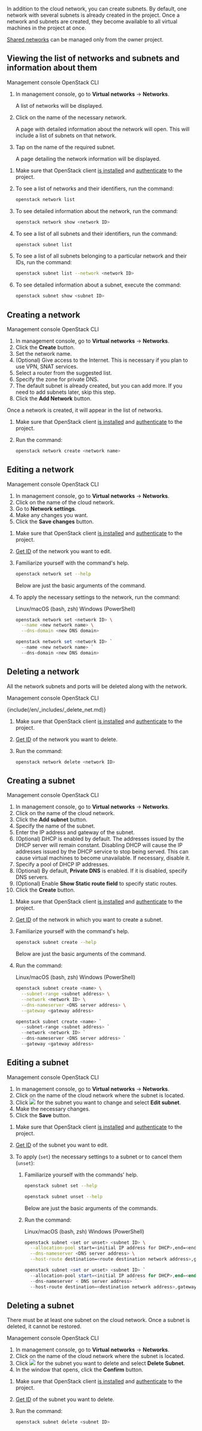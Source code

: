 In addition to the cloud network, you can create subnets. By default, one network with several subnets is already created in the project. Once a network and subnets are created, they become available to all virtual machines in the project at once.

<warn>

[Shared networks](../../concepts/net-types#shared_net) can be managed only from the owner project.

</warn>

## Viewing the list of networks and subnets and information about them

<tabs>
<tablist>
<tab>Management console</tab>
<tab>OpenStack CLI</tab>
</tablist>
<tabpanel>

1. In management console, go to **Virtual networks** → **Networks**.

   A list of networks will be displayed.

1. Click on the name of the necessary network.

   A page with detailed information about the network will open. This will include a list of subnets on that network.

1. Tap on the name of the required subnet.

   A page detailing the network information will be displayed.

</tabpanel>
<tabpanel>

1. Make sure that OpenStack client [is installed](/en/tools-for-using-services/cli/openstack-cli#1_install_the_openstack_client) and [authenticate](/en/tools-for-using-services/cli/openstack-cli#3_complete_authentication) to the project.

1. To see a list of networks and their identifiers, run the command:

   ```bash
   openstack network list
   ```

1. To see detailed information about the network, run the command:

   ```bash
   openstack network show <network ID>
   ```

1. To see a list of all subnets and their identifiers, run the command:

   ```bash
   openstack subnet list
   ```

1. To see a list of all subnets belonging to a particular network and their IDs, run the command:

   ```bash
   openstack subnet list --network <network ID>
   ```

1. To see detailed information about a subnet, execute the command:

   ```bash
   openstack subnet show <subnet ID>
   ```

</tabpanel>
</tabs>

## Creating a network

<tabs>
<tablist>
<tab>Management console</tab>
<tab>OpenStack CLI</tab>
</tablist>
<tabpanel>

1. In management console, go to **Virtual networks** → **Networks**.
2. Click the **Create** button.
3. Set the network name.
4. (Optional) Give access to the Internet. This is necessary if you plan to use VPN, SNAT services.
5. Select a router from the suggested list.
6. Specify the zone for private DNS.
7. The default subnet is already created, but you can add more. If you need to add subnets later, skip this step.
8. Click the **Add Network** button.

Once a network is created, it will appear in the list of networks.

</tabpanel>
<tabpanel>

1. Make sure that OpenStack client [is installed](/en/tools-for-using-services/cli/openstack-cli#1_install_the_openstack_client) and [authenticate](/en/tools-for-using-services/cli/openstack-cli#3_complete_authentication) to the project.

1. Run the command:

   ```bash
   openstack network create <network name>
   ```

</tabpanel>
</tabs>

## Editing a network

<tabs>
<tablist>
<tab>Management console</tab>
<tab>OpenStack CLI</tab>
</tablist>
<tabpanel>

1. In management console, go to **Virtual networks** → **Networks**.
2. Click on the name of the cloud network.
3. Go to **Network settings**.
4. Make any changes you want.
5. Click the **Save changes** button.

</tabpanel>
<tabpanel>

1. Make sure that OpenStack client [is installed](/en/tools-for-using-services/cli/openstack-cli#1_install_the_openstack_client) and [authenticate](/en/tools-for-using-services/cli/openstack-cli#3_complete_authentication) to the project.

1. [Get ID](#viewing_the_list_of_networks_and_subnets_and_information_about_them) of the network you want to edit.

1. Familiarize yourself with the command's help.

   ```bash
   openstack network set --help
   ```

   Below are just the basic arguments of the command.

1. To apply the necessary settings to the network, run the command:

   <tabs>
   <tablist>
   <tab>Linux/macOS (bash, zsh)</tab>
   <tab>Windows (PowerShell)</tab>
   </tablist>
   <tabpanel>

   ```bash
   openstack network set <network ID> \
     --name <new network name> \
     --dns-domain <new DNS domain>
   ```

   </tabpanel>
   <tabpanel>

   ```powershell
   openstack network set <network ID> `
     --name <new network name> `
     --dns-domain <new DNS domain>
   ```

   </tabpanel>
   </tabs>

</tabpanel>
</tabs>

## Deleting a network

<warn>

All the network subnets and ports will be deleted along with the network.

</warn>

<tabs>
<tablist>
<tab>Management console</tab>
<tab>OpenStack CLI</tab>
</tablist>
<tabpanel>

{include(/en/_includes/_delete_net.md)}

</tabpanel>
<tabpanel>

1. Make sure that OpenStack client [is installed](/en/tools-for-using-services/cli/openstack-cli#1_install_the_openstack_client) and [authenticate](/en/tools-for-using-services/cli/openstack-cli#3_complete_authentication) to the project.

1. [Get ID](#viewing_the_list_of_networks_and_subnets_and_information_about_them) of the network you want to delete.

1. Run the command:

   ```bash
   openstack network delete <network ID>
   ```

</tabpanel>
</tabs>

## Creating a subnet

<tabs>
<tablist>
<tab>Management console</tab>
<tab>OpenStack CLI</tab>
</tablist>
<tabpanel>

1. In management console, go to **Virtual networks** → **Networks**.
2. Click on the name of the cloud network.
3. Click the **Add subnet** button.
4. Specify the name of the subnet.
5. Enter the IP address and gateway of the subnet.
6. (Optional) DHCP is enabled by default. The addresses issued by the DHCP server will remain constant. Disabling DHCP will cause the IP addresses issued by the DHCP service to stop being served. This can cause virtual machines to become unavailable. If necessary, disable it.
7. Specify a pool of DHCP IP addresses.
8. (Optional) By default, **Private DNS** is enabled. If it is disabled, specify DNS servers.
9. (Optional) Enable **Show Static route field** to specify static routes.
10. Click the **Create** button.

</tabpanel>
<tabpanel>

1. Make sure that OpenStack client [is installed](/en/tools-for-using-services/cli/openstack-cli#1_install_the_openstack_client) and [authenticate](/en/tools-for-using-services/cli/openstack-cli#3_complete_authentication) to the project.

1. [Get ID](#viewing_the_list_of_networks_and_subnets_and_information_about_them) of the network in which you want to create a subnet.

1. Familiarize yourself with the command's help.

   ```bash
   openstack subnet create --help
   ```

   Below are just the basic arguments of the command.

1. Run the command:

   <tabs>
   <tablist>
   <tab>Linux/macOS (bash, zsh)</tab>
   <tab>Windows (PowerShell)</tab>
   </tablist>
   <tabpanel>

   ```bash
   openstack subnet create <name> \
     --subnet-range <subnet address> \
     --network <network ID> \
     --dns-nameserver <DNS server address> \
     --gateway <gateway address>
   ```

   </tabpanel>
   <tabpanel>

   ```powershell
   openstack subnet create <name> `
     --subnet-range <subnet address> `
     --network <network ID> `
     --dns-nameserver <DNS server address> `
     --gateway <gateway address>
   ```

   </tabpanel>
   </tabs>

</tabpanel>
</tabs>

## Editing a subnet

<tabs>
<tablist>
<tab>Management console</tab>
<tab>OpenStack CLI</tab>
</tablist>
<tabpanel>

1. In management console, go to **Virtual networks** → **Networks**.
2. Click on the name of the cloud network where the subnet is located.
3. Click ![ ](/en/assets/more-icon.svg "inline") for the subnet you want to change and select **Edit subnet**.
4. Make the necessary changes.
5. Click the **Save** button.

</tabpanel>
<tabpanel>

1. Make sure that OpenStack client [is installed](/en/tools-for-using-services/cli/openstack-cli#1_install_the_openstack_client) and [authenticate](/en/tools-for-using-services/cli/openstack-cli#3_complete_authentication) to the project.

1. [Get ID](#viewing_the_list_of_networks_and_subnets_and_information_about_them) of the subnet you want to edit.

1. To apply (`set`) the necessary settings to a subnet or to cancel them (`unset`):

   1. Familiarize yourself with the commands' help.

      ```bash
      openstack subnet set --help
      ```

      ```bash
      openstack subnet unset --help
      ```

      Below are just the basic arguments of the commands.

   1. Run the command:

      <tabs>
      <tablist>
      <tab>Linux/macOS (bash, zsh)</tab>
      <tab>Windows (PowerShell)</tab
      </tablist>
      <tabpanel>

      ```bash
      openstack subnet <set or unset> <subnet ID> \
        --allocation-pool start=<initial IP address for DHCP>,end=<end IP address for DHCP> \
        --dns-nameserver <DNS server address> \
        --host-route destination=<route destination network address>,gateway=<route gateway address>
      ```

      </tabpanel>
      <tabpanel>

      ```powershell
      openstack subnet <set or unset> <subnet ID> `
        --allocation-pool start=<initial IP address for DHCP>,end=<end IP address for DHCP> `
        --dns-nameserver < DNS server address> `
        --host-route destination=<destination network address>,gateway=<route gateway address>
      ```

      </tabpanel>
      </tabs>

</tabpanel>
</tabs>

## Deleting a subnet

<warn>

There must be at least one subnet on the cloud network.
Once a subnet is deleted, it cannot be restored.

</warn>

<tabs>
<tablist>
<tab>Management console</tab>
<tab>OpenStack CLI</tab>
</tablist>
<tabpanel>

1. In management console, go to **Virtual networks** → **Networks**.
2. Click on the name of the cloud network where the subnet is located.
3. Click ![ ](/en/assets/more-icon.svg "inline") for the subnet you want to delete and select **Delete Subnet**.
5. In the window that opens, click the **Confirm** button.

</tabpanel>
<tabpanel>

1. Make sure that OpenStack client [is installed](/en/tools-for-using-services/cli/openstack-cli#1_install_the_openstack_client) and [authenticate](/en/tools-for-using-services/cli/openstack-cli#3_complete_authentication) to the project.

1. [Get ID](#viewing_the_list_of_networks_and_subnets_and_information_about_them) of the subnet you want to delete.

1. Run the command:

   ```bash
   openstack subnet delete <subnet ID>
   ```

</tabpanel>
</tabs>
